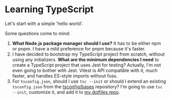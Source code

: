 # Learning TypeScript

Let's start with a simple 'hello world'.

Some questions come to mind:
1. **What Node.js package manager should I use?**
It has to be either npm or pnpm. I have a mild preference for pnpm because it's faster.
2. I have decided to bootstrap my TypeScript project from scratch, without using any initializers.
**What are the minimum dependencies I need** to create a TypeScript project that uses Jest for testing? Actually, I'm not even going to bother with Jest. Vitest is API compatible with it, much faster, and handles ES-style imports without fuss.
3. For `tsconfig.json`, should I use `tsc --init` or should I extend an existing `tsconfig.json` from the [tsconfig/bases](https://github.com/tsconfig/bases) repository?
I'm going to use `tsc --init`, customize it, and add it to [my dotfiles repo](https://github.com/counterposition/dotfiles). 
